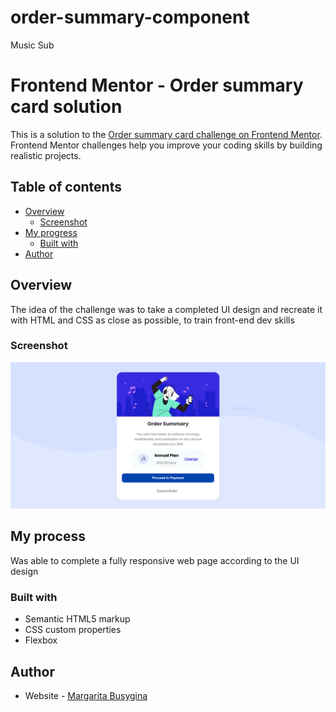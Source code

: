 # order-summary-component
Music Sub
# Frontend Mentor - Order summary card solution

This is a solution to the [Order summary card challenge on Frontend Mentor](https://www.frontendmentor.io/challenges/order-summary-component-QlPmajDUj). Frontend Mentor challenges help you improve your coding skills by building realistic projects. 

## Table of contents

- [Overview](#overview)
  - [Screenshot](#screenshot)
- [My progress](#my-progress)
  - [Built with](#built-with)
- [Author](#author)


## Overview

The idea of the challenge was to take a completed UI design and recreate it with HTML and CSS as close as possible, to train front-end dev skills



### Screenshot

![](./screenshot.png)


## My process

Was able to complete a fully responsive web page according to the UI design

### Built with

- Semantic HTML5 markup
- CSS custom properties
- Flexbox

## Author

- Website - [Margarita Busygina](https://festive-meninsky-f42b8d.netlify.app/)

